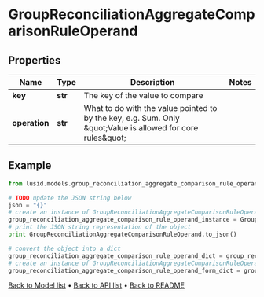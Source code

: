 # GroupReconciliationAggregateComparisonRuleOperand


## Properties
Name | Type | Description | Notes
------------ | ------------- | ------------- | -------------
**key** | **str** | The key of the value to compare | 
**operation** | **str** | What to do with the value pointed to by the key, e.g. Sum. Only \&quot;Value is allowed for core rules\&quot; | 

## Example

```python
from lusid.models.group_reconciliation_aggregate_comparison_rule_operand import GroupReconciliationAggregateComparisonRuleOperand

# TODO update the JSON string below
json = "{}"
# create an instance of GroupReconciliationAggregateComparisonRuleOperand from a JSON string
group_reconciliation_aggregate_comparison_rule_operand_instance = GroupReconciliationAggregateComparisonRuleOperand.from_json(json)
# print the JSON string representation of the object
print GroupReconciliationAggregateComparisonRuleOperand.to_json()

# convert the object into a dict
group_reconciliation_aggregate_comparison_rule_operand_dict = group_reconciliation_aggregate_comparison_rule_operand_instance.to_dict()
# create an instance of GroupReconciliationAggregateComparisonRuleOperand from a dict
group_reconciliation_aggregate_comparison_rule_operand_form_dict = group_reconciliation_aggregate_comparison_rule_operand.from_dict(group_reconciliation_aggregate_comparison_rule_operand_dict)
```
[Back to Model list](../README.md#documentation-for-models) &#8226; [Back to API list](../README.md#documentation-for-api-endpoints) &#8226; [Back to README](../README.md)


